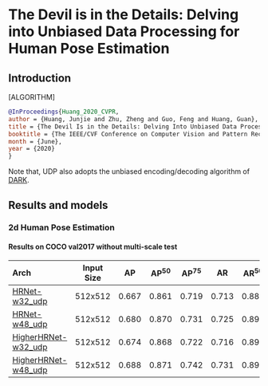 # The Devil is in the Details: Delving into Unbiased Data Processing for Human Pose Estimation

## Introduction

[ALGORITHM]

```bibtex
@InProceedings{Huang_2020_CVPR,
author = {Huang, Junjie and Zhu, Zheng and Guo, Feng and Huang, Guan},
title = {The Devil Is in the Details: Delving Into Unbiased Data Processing for Human Pose Estimation},
booktitle = {The IEEE/CVF Conference on Computer Vision and Pattern Recognition (CVPR)},
month = {June},
year = {2020}
}
```

Note that, UDP also adopts the unbiased encoding/decoding algorithm of [DARK](/configs/top_down/darkpose/README.md).

## Results and models

### 2d Human Pose Estimation

#### Results on COCO val2017 without multi-scale test

| Arch | Input Size | AP | AP<sup>50</sup> | AP<sup>75</sup> | AR | AR<sup>50</sup> | ckpt | log |
| :----------------- | :-----------: | :------: | :------: | :------: | :------: | :------: |:------: |:------: |
| [HRNet-w32_udp](/configs/bottom_up/udp/coco/hrnet_w32_coco_512x512_udp.py)  | 512x512 | 0.667 | 0.861 | 0.719 | 0.713 | 0.887 | [ckpt](https://download.openmmlab.com/mmpose/bottom_up/hrnet_w32_coco_512x512_udp-7f47d165_20210104.pth) | [log](https://download.openmmlab.com/mmpose/bottom_up/hrnet_w32_coco_512x512_udp_20210104.log.json) |
| [HRNet-w48_udp](/configs/bottom_up/udp/coco/hrnet_w48_coco_512x512_udp.py)  | 512x512 | 0.680 | 0.870 | 0.731 | 0.725 | 0.892 | [ckpt](https://download.openmmlab.com/mmpose/bottom_up/hrnet_w48_coco_512x512_udp-3eef00d9_20210203.pth) | [log](https://download.openmmlab.com/mmpose/bottom_up/hrnet_w48_coco_512x512_udp_20210203.log.json) |
| [HigherHRNet-w32_udp](/configs/bottom_up/udp/coco/higher_hrnet32_coco_512x512_udp.py)  | 512x512 | 0.674 | 0.868 | 0.722 | 0.716 | 0.890 | [ckpt](https://download.openmmlab.com/mmpose/bottom_up/higher_hrnet32_coco_512x512_udp-83e65040_20210104.pth) | [log](https://download.openmmlab.com/mmpose/bottom_up/higher_hrnet32_coco_512x512_udp_20210104.log.json) |
| [HigherHRNet-w48_udp](/configs/bottom_up/udp/coco/higher_hrnet48_coco_512x512_udp.py)  | 512x512 | 0.688 | 0.871 | 0.742 | 0.731 | 0.891 | [ckpt](https://download.openmmlab.com/mmpose/bottom_up/higher_hrnet48_coco_512x512_udp-2ab10e33_20210203.pth) | [log](https://download.openmmlab.com/mmpose/bottom_up/higher_hrnet48_coco_512x512_udp_20210203.log.json) |
